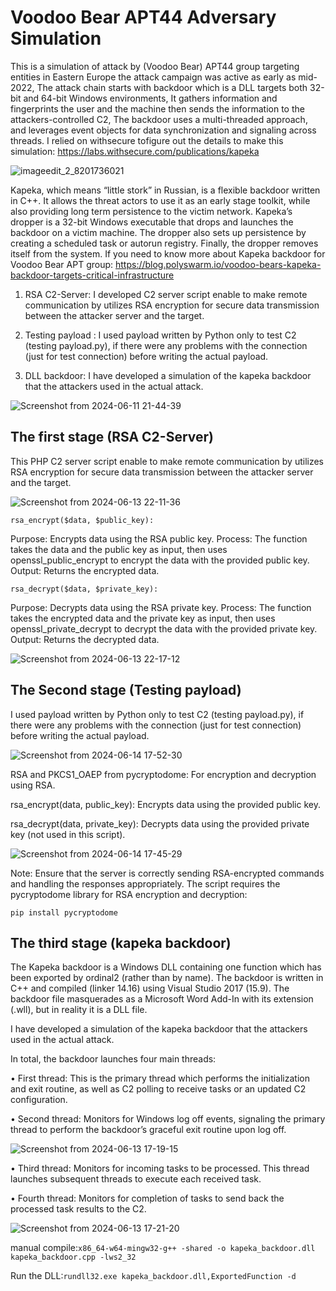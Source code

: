 # Voodoo Bear APT44 Adversary Simulation

This is a simulation of attack by (Voodoo Bear) APT44 group targeting entities in Eastern Europe the attack campaign was active as early as mid-2022,
The attack chain starts with backdoor which is a DLL targets both 32-bit and 64-bit Windows environments, It gathers information and fingerprints the user and the machine then sends the information to the attackers-controlled C2, The backdoor uses a multi-threaded approach, and leverages event objects for data synchronization and signaling across threads. I relied on withsecure tofigure out the details to make this simulation: https://labs.withsecure.com/publications/kapeka

![imageedit_2_8201736021](https://github.com/S3N4T0R-0X0/Voodoo-Bear-APT/assets/121706460/d8af69c6-b3f6-4870-a8d9-6dcf222c7564)


Kapeka, which means “little stork” in Russian,  is a flexible backdoor written in C++. It allows the threat actors to use it as an early stage toolkit, while also providing long term persistence to the victim network. Kapeka’s dropper is a 32-bit Windows executable that drops and launches the backdoor on a victim machine. The dropper also sets up persistence by creating a scheduled task or autorun registry. Finally, the dropper removes itself from the system. 
If you need to know more about Kapeka backdoor for Voodoo Bear APT group: https://blog.polyswarm.io/voodoo-bears-kapeka-backdoor-targets-critical-infrastructure


1. RSA C2-Server: I developed  C2 server script enable to make remote communication by utilizes RSA encryption for secure data transmission between the attacker server and the target.

2. Testing payload : I used payload written by Python only to test C2 (testing payload.py), if there were any problems with the connection (just for test connection) before writing the actual payload.

3. DLL backdoor: I have developed a simulation of the kapeka backdoor that the attackers used in the actual attack.


![Screenshot from 2024-06-11 21-44-39](https://github.com/S3N4T0R-0X0/Voodoo-Bear-APT/assets/121706460/a0168811-c96f-4b90-af05-77a4a97ce621)



## The first stage (RSA C2-Server)

This PHP C2 server script enable to make remote communication by utilizes RSA encryption for secure data transmission between the attacker server and the target.

![Screenshot from 2024-06-13 22-11-36](https://github.com/S3N4T0R-0X0/Voodoo-Bear-APT/assets/121706460/acddd6d1-60cf-4ea9-a259-e844f2ac02a6)


`rsa_encrypt($data, $public_key):`

Purpose: Encrypts data using the RSA public key.
Process: The function takes the data and the public key as input, then uses openssl_public_encrypt to encrypt the data with the provided public key.
Output: Returns the encrypted data.

`rsa_decrypt($data, $private_key):`

Purpose: Decrypts data using the RSA private key.
Process: The function takes the encrypted data and the private key as input, then uses openssl_private_decrypt to decrypt the data with the provided private key.
Output: Returns the decrypted data.

![Screenshot from 2024-06-13 22-17-12](https://github.com/S3N4T0R-0X0/Voodoo-Bear-APT/assets/121706460/d0701451-ff05-4db8-95fe-e584d688f5b8)



## The Second stage (Testing payload)

I used payload written by Python only to test C2 (testing payload.py), if there were any problems with the connection (just for test connection) before writing the actual payload.

![Screenshot from 2024-06-14 17-52-30](https://github.com/S3N4T0R-0X0/Voodoo-Bear-APT/assets/121706460/a87fcabf-f491-4b78-b5b3-300d779cafdd)



RSA and PKCS1_OAEP from pycryptodome: For encryption and decryption using RSA.

rsa_encrypt(data, public_key): Encrypts data using the provided public key.

rsa_decrypt(data, private_key): Decrypts data using the provided private key (not used in this script).


![Screenshot from 2024-06-14 17-45-29](https://github.com/S3N4T0R-0X0/Voodoo-Bear-APT/assets/121706460/e947a9df-4a03-4e3b-b4a6-d186ee2c0e04)


Note: Ensure that the server is correctly sending RSA-encrypted commands and handling the responses appropriately. The script requires the pycryptodome library for RSA encryption and decryption:

    pip install pycryptodome

## The third stage (kapeka backdoor)

The Kapeka backdoor is a Windows DLL containing one function which has been exported by ordinal2 (rather than by name). The backdoor is written in C++ and compiled (linker
14.16) using Visual Studio 2017 (15.9). The backdoor file masquerades as a Microsoft Word Add-In with its extension (.wll), but in reality it is a DLL file.

I have developed a simulation of the kapeka backdoor that the attackers used in the actual attack.



In total, the backdoor launches four main threads:

• First thread: This is the primary thread which performs the initialization and exit routine, as well as C2 polling to receive tasks or an updated C2 configuration.

• Second thread: Monitors for Windows log off events, signaling the primary thread to perform the backdoor’s graceful exit routine upon log off.

![Screenshot from 2024-06-13 17-19-15](https://github.com/S3N4T0R-0X0/Voodoo-Bear-APT/assets/121706460/aef17efa-64ab-4cd4-8e8c-ff21ec9b6ce5)


• Third thread: Monitors for incoming tasks to be processed. This thread launches subsequent threads to execute each received task.

• Fourth thread: Monitors for completion of tasks to send back the processed task results to the C2.

![Screenshot from 2024-06-13 17-21-20](https://github.com/S3N4T0R-0X0/Voodoo-Bear-APT/assets/121706460/fa745546-7488-4f8b-a118-8c4866418b0c)


manual compile:`x86_64-w64-mingw32-g++ -shared -o kapeka_backdoor.dll kapeka_backdoor.cpp -lws2_32`

Run the DLL:`rundll32.exe kapeka_backdoor.dll,ExportedFunction -d`
